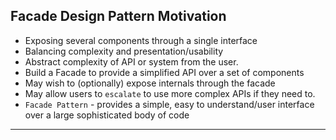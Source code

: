 ## Facade Design Pattern Motivation
- Exposing several components through a single interface
- Balancing complexity and presentation/usability
- Abstract complexity of API or system from the user.
- Build a Facade to provide a simplified API over a set of components
- May wish to (optionally) expose internals through the facade
- May allow users to `escalate` to use more complex APIs if they need to.
- `Facade Pattern` - provides a simple, easy to understand/user interface over a large sophisticated body of code 
---